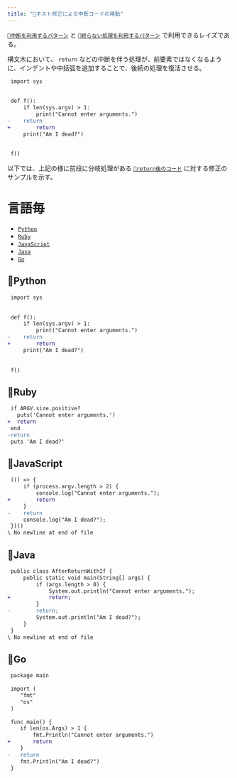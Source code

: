 ```yaml
---
title: "👼ネスト修正による中断コードの移動"
---
```


[`🔖中断を利用するパターン`](./p_after) と [`🔖終らない処理を利用するパターン`](./p_forever) で利用できるレイズである。

構文木において、 `return` などの中断を伴う処理が、前要素ではなくなるように、インデントや中括弧を追加することで、後続の処理を復活させる。 

``` diff python:after_return_with_if.py:exec diff -U 100 books/dead-code-cookbook/projects/python/src/angel/before/after_stop_move.py books/dead-code-cookbook/projects/python/src/angel/after/after_stop_move.py | tail -n +4
 import sys
 
 
 def f():
     if len(sys.argv) > 1:
         print("Cannot enter arguments.")
-    return
+        return
     print("Am I dead?")
 
 
 f()

```

以下では、上記の様に前段に分岐処理がある [`🧪return後のコード`](./r_after_return) に対する修正のサンプルを示す。


# 言語毎

- [`Python`](#🔧python)
- [`Ruby`](#🔧ruby)
- [`JavaScript`](#🔧javascript)
- [`Java`](#🔧java)
- [`Go`](#🔧go)


## 🔧Python

``` diff python:after_return_with_if.py:exec diff -U 100 books/dead-code-cookbook/projects/python/src/angel/before/after_stop_move.py books/dead-code-cookbook/projects/python/src/angel/after/after_stop_move.py | tail -n +4
 import sys
 
 
 def f():
     if len(sys.argv) > 1:
         print("Cannot enter arguments.")
-    return
+        return
     print("Am I dead?")
 
 
 f()

```


## 🔧Ruby

``` diff ruby:after_return_with_if.rb:exec diff -U 100 books/dead-code-cookbook/projects/ruby/src/angel/before/after_stop_move.rb books/dead-code-cookbook/projects/ruby/src/angel/after/after_stop_move.rb | tail -n +4
 if ARGV.size.positive?
   puts('Cannot enter arguments.')
+  return
 end
-return
 puts 'Am I dead?'

```


## 🔧JavaScript

``` diff js:after_return_with_if.js:exec diff -U 100 books/dead-code-cookbook/projects/javascript/src/angel/before/after_stop_move.js books/dead-code-cookbook/projects/javascript/src/angel/after/after_stop_move.js | tail -n +4
 (() => {
     if (process.argv.length > 2) {
         console.log("Cannot enter arguments.");
+        return
     }
-    return
     console.log("Am I dead?");
 })()
\ No newline at end of file

```


## 🔧Java

``` diff java:AfterReturnWithIf.java:exec diff -U 100 books/dead-code-cookbook/projects/java/src/main/java/angel/before/after_stop_move/AfterReturnWithIf.java books/dead-code-cookbook/projects/java/src/main/java/angel/after/after_stop_move/AfterReturnWithIf.java | tail -n +4
 public class AfterReturnWithIf {
     public static void main(String[] args) {
         if (args.length > 0) {
             System.out.println("Cannot enter arguments.");
+            return;
         }
-        return;
         System.out.println("Am I dead?");
     }
 }
\ No newline at end of file

```


## 🔧Go

``` diff go:after_return_with_if.go:exec diff -U 100 books/dead-code-cookbook/projects/golang/src/angel/before/after_stop_move.go books/dead-code-cookbook/projects/golang/src/angel/after/after_stop_move.go | tail -n +4
 package main
 
 import (
 	"fmt"
 	"os"
 )
 
 func main() {
 	if len(os.Args) > 1 {
 		fmt.Println("Cannot enter arguments.")
+		return
 	}
-	return
 	fmt.Println("Am I dead?")
 }

```

